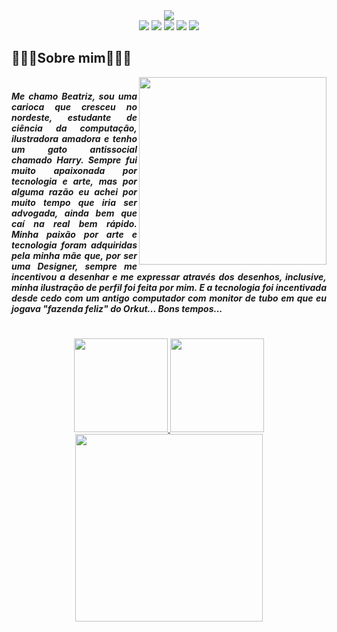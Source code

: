 <div align="center">
<a href="https://github.com/Behcanto"><img src="https://c.tenor.com/jR2kBULbQT0AAAAi/welcome-discord.gif"></a>
  
<div>
<a href="https://twitter.com/behcanto"><img src="https://img.shields.io/badge/Twitter-E9AE82?style=for-the-badge&logo=twitter&logoColor=white"></a>
<a href="https://www.youtube.com/channel/UCs12WubNmwg1oZBkK7GoapA"><img src="https://img.shields.io/badge/YouTube-EED291?style=for-the-badge&logo=youtube&logoColor=white"></a>
<a href="https://instagram.com/behcanto"><img src="https://img.shields.io/badge/Instagram-9d6b53?style=for-the-badge&logo=instagram&logoColor=white"></a>
<a href ="mailto:beatrizpessoadeoliveira@gmail.com"><img src="https://img.shields.io/badge/Gmail-8a5a44?style=for-the-badge&logo=gmail&logoColor=white"></a>
<a href="https://www.linkedin.com/in/beatriz-pess%C3%B4a-55898322a/"><img src="https://img.shields.io/badge/Linkedin-774936?style=for-the-badge&logo=linkedin&logoColor=white"></a>   
</div>
  </div>

<h2> 🍒🌈🍄Sobre mim🌿🌻🦋</h2>

<a href="https://github.com/Behcanto"><img src="https://c.tenor.com/Rh2GZjVhteYAAAAi/tonton-friends-tonton.gif" align="right" width="300px"></a>

#

<h5 align="justify" >
Me chamo Beatriz, sou uma carioca que cresceu no nordeste, estudante de ciência da computação, ilustradora amadora e tenho um gato antissocial chamado Harry.
Sempre fui muito apaixonada por tecnologia e arte, mas por alguma razão eu achei por muito tempo que iria ser advogada, ainda bem que caí na real bem rápido. Minha paixão por arte e tecnologia foram adquiridas pela minha mãe que, por ser uma Designer, sempre me incentivou a desenhar e me expressar através dos desenhos, inclusive, minha ilustração de perfil foi feita por mim. E a tecnologia foi incentivada desde cedo com um antigo computador com monitor de tubo em que eu jogava "fazenda feliz" do Orkut... Bons tempos...</h5>

#

<div align="center">
<a href="https://github.com/Behcanto"target="_blank">
<img height="150em" src="https://github-readme-stats.vercel.app/api/top-langs/?username=Behcanto&layout=compact&langs_count=7&theme=onedark"/>
<img height="150em" src="https://github-readme-stats.vercel.app/api?username=Behcanto&show_icons=true&theme=onedark&include_all_commits=true&count_private=true"/>
</div>
<div align="center">
 
<img src="https://media4.giphy.com/media/IQrIa754gqhj9FCUZk/giphy.gif?cid=790b7611d253c75b800892763506a042d0afa9b46d85ea1a&rid=giphy.gif&ct=s" width="300">
  </a>
  </div>
